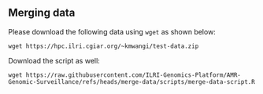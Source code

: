 ## Merging data

Please download the following data using `wget` as shown below:

```
wget https://hpc.ilri.cgiar.org/~kmwangi/test-data.zip
```

Download the script as well:

```
wget https://raw.githubusercontent.com/ILRI-Genomics-Platform/AMR-Genomic-Surveillance/refs/heads/merge-data/scripts/merge-data-script.R
```

